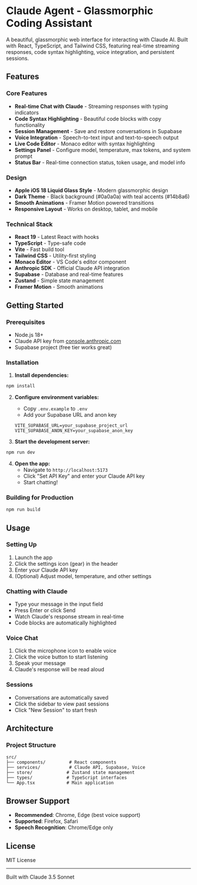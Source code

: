 # Claude Agent - Glassmorphic Coding Assistant

A beautiful, glassmorphic web interface for interacting with Claude AI. Built with React, TypeScript, and Tailwind CSS, featuring real-time streaming responses, code syntax highlighting, voice integration, and persistent sessions.

## Features

### Core Features
- **Real-time Chat with Claude** - Streaming responses with typing indicators
- **Code Syntax Highlighting** - Beautiful code blocks with copy functionality
- **Session Management** - Save and restore conversations in Supabase
- **Voice Integration** - Speech-to-text input and text-to-speech output
- **Live Code Editor** - Monaco editor with syntax highlighting
- **Settings Panel** - Configure model, temperature, max tokens, and system prompt
- **Status Bar** - Real-time connection status, token usage, and model info

### Design
- **Apple iOS 18 Liquid Glass Style** - Modern glassmorphic design
- **Dark Theme** - Black background (#0a0a0a) with teal accents (#14b8a6)
- **Smooth Animations** - Framer Motion powered transitions
- **Responsive Layout** - Works on desktop, tablet, and mobile

### Technical Stack
- **React 19** - Latest React with hooks
- **TypeScript** - Type-safe code
- **Vite** - Fast build tool
- **Tailwind CSS** - Utility-first styling
- **Monaco Editor** - VS Code's editor component
- **Anthropic SDK** - Official Claude API integration
- **Supabase** - Database and real-time features
- **Zustand** - Simple state management
- **Framer Motion** - Smooth animations

## Getting Started

### Prerequisites
- Node.js 18+
- Claude API key from [console.anthropic.com](https://console.anthropic.com)
- Supabase project (free tier works great)

### Installation

1. **Install dependencies:**
```bash
npm install
```

2. **Configure environment variables:**
   - Copy `.env.example` to `.env`
   - Add your Supabase URL and anon key
   ```
   VITE_SUPABASE_URL=your_supabase_project_url
   VITE_SUPABASE_ANON_KEY=your_supabase_anon_key
   ```

3. **Start the development server:**
```bash
npm run dev
```

4. **Open the app:**
   - Navigate to `http://localhost:5173`
   - Click "Set API Key" and enter your Claude API key
   - Start chatting!

### Building for Production

```bash
npm run build
```

## Usage

### Setting Up
1. Launch the app
2. Click the settings icon (gear) in the header
3. Enter your Claude API key
4. (Optional) Adjust model, temperature, and other settings

### Chatting with Claude
- Type your message in the input field
- Press Enter or click Send
- Watch Claude's response stream in real-time
- Code blocks are automatically highlighted

### Voice Chat
1. Click the microphone icon to enable voice
2. Click the voice button to start listening
3. Speak your message
4. Claude's response will be read aloud

### Sessions
- Conversations are automatically saved
- Click the sidebar to view past sessions
- Click "New Session" to start fresh

## Architecture

### Project Structure
```
src/
├── components/         # React components
├── services/           # Claude API, Supabase, Voice
├── store/             # Zustand state management
├── types/             # TypeScript interfaces
└── App.tsx            # Main application
```

## Browser Support

- **Recommended**: Chrome, Edge (best voice support)
- **Supported**: Firefox, Safari
- **Speech Recognition**: Chrome/Edge only

## License

MIT License

---

Built with Claude 3.5 Sonnet
